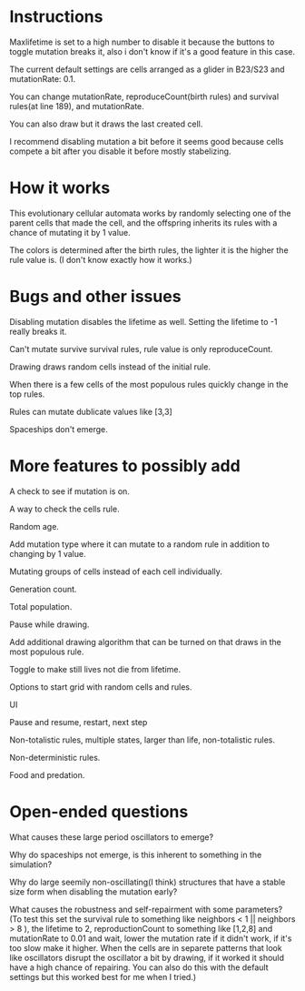 # **Instructions**

Maxlifetime is set to a high number to disable it because the buttons to toggle mutation breaks it, also i don't know if it's a good feature in this case.

The current default settings are cells arranged as a glider in B23/S23 and mutationRate: 0.1.

You can change mutationRate, reproduceCount(birth rules) and survival rules(at line 189), and mutationRate.

You can also draw but it draws the last created cell.

I recommend disabling mutation a bit before it seems good because cells compete a bit after you disable it before mostly stabelizing.


# **How it works**

This evolutionary cellular automata works by randomly selecting one of the parent cells that made the cell, and the offspring inherits its rules with a chance of mutating it by 1 value.

The colors is determined after the birth rules, the lighter it is the higher the rule value is. (I don't know exactly how it works.)


# **Bugs and other issues** 

Disabling mutation disables the lifetime as well. Setting the lifetime to -1 really breaks it.

Can't mutate survive survival rules, rule value is only reproduceCount.

Drawing draws random cells instead of the initial rule.

When there is a few cells of the most populous rules quickly change in the top rules.

Rules can mutate dublicate values like [3,3]

Spaceships don't emerge.



# **More features to possibly add**

A check to see if mutation is on.

A way to check the cells rule.

Random age.

Add mutation type where it can mutate to a random rule in addition to changing by 1 value.

Mutating groups of cells instead of each cell individually.

Generation count.

Total population.

Pause while drawing.

Add additional drawing algorithm that can be turned on that draws in the most populous rule.

Toggle to make still lives not die from lifetime.

Options to start grid with random cells and rules.

UI

Pause and resume, restart, next step

Non-totalistic rules, multiple states, larger than life, non-totalistic rules.

Non-deterministic rules.

Food and predation.


# **Open-ended questions**

What causes these large period oscillators to emerge?

Why do spaceships not emerge, is this inherent to something in the simulation?

Why do large seemily non-oscillating(I think) structures that have a stable size form when disabling the mutation early?

What causes the robustness and self-repairment with some parameters? (To test this set the survival rule to something like neighbors < 1 || neighbors > 8 ), the lifetime to 2, reproductionCount to something like [1,2,8] and mutationRate to 0.01 and wait, lower the mutation rate if it didn't work, if it's too slow make it higher. When the cells are in separete patterns that look like oscillators disrupt the oscillator a bit by drawing, if it worked it should have a high chance of repairing. You can also do this with the default settings but this worked best for me when I tried.)
